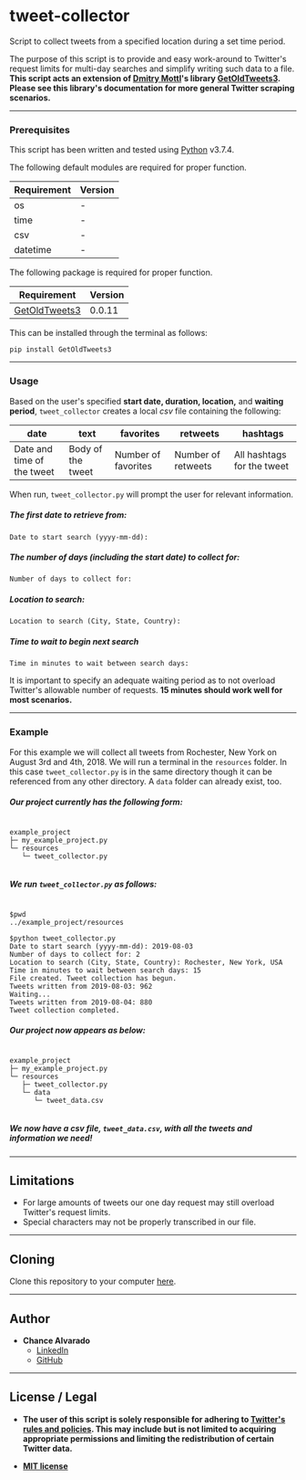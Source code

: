 # tweet-collector
Script to collect tweets from a specified location during a set time period.

The purpose of this script is to provide and easy work-around to Twitter's request limits for multi-day searches and simplify writing such data to a file. **This script acts an extension of [Dmitry Mottl](https://pypi.org/user/Mottl/)'s library [GetOldTweets3](https://pypi.org/project/GetOldTweets3/). Please see this library's documentation for more general Twitter scraping scenarios.** 

---

### Prerequisites

This script has been written and tested using [Python](https://www.python.org/) v3.7.4.

The following default modules are required for proper function.

Requirement | Version
------------|--------
os | -
time | -
csv | -
datetime | -

The following package is required for proper function. 

Requirement | Version
------------|--------
[GetOldTweets3](https://pypi.org/project/GetOldTweets3/) | 0.0.11

This can be installed through the terminal as follows:

```
pip install GetOldTweets3
```

---

### Usage

Based on the user's specified **start date, duration, location,** and **waiting period**, `tweet_collector` creates a local *csv* file containing the following:
 
 date | text | favorites | retweets | hashtags | 
------|------|-----------|----------|----------|
Date and time of the tweet | Body of the tweet | Number of favorites | Number of retweets | All hashtags for the tweet |  

When run, `tweet_collector.py` will prompt the user for relevant information.

##### The first date to retrieve from:
```
Date to start search (yyyy-mm-dd): 
```

##### The number of days (including the start date) to collect for:
```
Number of days to collect for:
```

##### Location to search:
```
Location to search (City, State, Country): 
```

##### Time to wait to begin next search
```
Time in minutes to wait between search days:
```

It is important to specify an adequate waiting period as to not overload Twitter's allowable number of requests. **15 minutes should work well for most scenarios.**

---

### Example

For this example we will collect all tweets from Rochester, New York on August 3rd and 4th, 2018. We will run a terminal in the `resources` folder. In this case `tweet_collector.py` is in the same directory though it can be referenced from any other directory. A `data` folder can already exist, too.

##### Our project currently has the following form:
```

example_project
├─ my_example_project.py
└─ resources
   └─ tweet_collector.py
   
```

##### We run `tweet_collector.py` as follows:
```

$pwd
../example_project/resources

$python tweet_collector.py
Date to start search (yyyy-mm-dd): 2019-08-03
Number of days to collect for: 2
Location to search (City, State, Country): Rochester, New York, USA
Time in minutes to wait between search days: 15
File created. Tweet collection has begun.
Tweets written from 2019-08-03: 962
Waiting...
Tweets written from 2019-08-04: 880
Tweet collection completed.

```

##### Our project now appears as below:

```

example_project
├─ my_example_project.py
└─ resources
   ├─ tweet_collector.py
   └─ data
      └─ tweet_data.csv
      
```

##### We now have a *csv* file, `tweet_data.csv`, with all the tweets and information we need!

---

## Limitations

- For large amounts of tweets our one day request may still overload Twitter's request limits. 
- Special characters may not be properly transcribed in our file.

---

## Cloning

Clone this repository to your computer [here](https://github.com/chance-alvarado/tweet-collector/).

---

## Author

- **Chance Alvarado** 
    - [LinkedIn](https://www.linkedin.com/in/chance-alvarado/)
    - [GitHub](https://github.com/chance-alvarado/)

---

## License / Legal

- **The user of this script is solely responsible for adhering to [Twitter's rules and policies](https://help.twitter.com/en/rules-and-policies). This may include but is not limited to acquiring appropriate permissions and limiting the redistribution of certain Twitter data.**

- **[MIT license](http://opensource.org/licenses/mit-license.php)**
